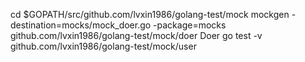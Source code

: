 cd $GOPATH/src/github.com/lvxin1986/golang-test/mock
mockgen -destination=mocks/mock_doer.go -package=mocks github.com/lvxin1986/golang-test/mock/doer Doer
go test -v github.com/lvxin1986/golang-test/mock/user